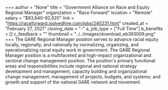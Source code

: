 +++
author = "None"
title = "Government Alliance on Race and Equity Regional Manager"
organization = "Race Forward"
location = "Remote"
salary = "$83,640-92,820"
link = "https://raceforward.isolvedhire.com/jobs/240231.html"
created_at = "February 27, 2021"
closing_date = "-"
a_job_type = ["Full Time"]
b_benefits = []
c_feedback = ""
thumbnail = "../../images/download_eb393009.png"
+++
The GARE Regional Manager position serves to advance racial equity locally, regionally, and nationally by normalizing, organizing, and operationalizing racial equity work in government. The GARE Regional Manager position is a multifaceted and high-impact organizational and sectoral change management position. The position's primary functional areas and responsibilities include regional and national strategy development and management; capacity building and organizational change management; management of projects, budgets, and systems; and growth and support of the national GARE network and movement.